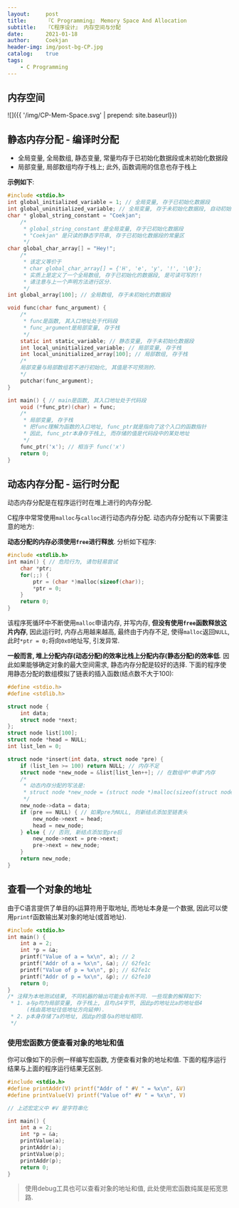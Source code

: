 ```yaml
---	
layout:     post	
title:      『C Programming』 Memory Space And Allocation	
subtitle:   『C程序设计』 内存空间与分配    
date:       2021-01-18	   
author:     Coekjan 
header-img: img/post-bg-CP.jpg	
catalog:    true    
tags:	
    - C Programming  
---
```


## 内存空间

![]({{ '/img/CP-Mem-Space.svg' | prepend: site.baseurl}})

## 静态内存分配 - 编译时分配

* 全局变量, 全局数组, 静态变量, 常量均存于已初始化数据段或未初始化数据段
* 局部变量, 局部数组均存于栈上; 此外, 函数调用的信息也存于栈上

**示例如下**:

```c
#include <stdio.h>
int global_initialized_variable = 1; // 全局变量, 存于已初始化数据段
int global_uninitialized_variable; // 全局变量, 存于未初始化数据段, 自动初始化为0
char * global_string_constant = "Coekjan";
    /*
     * global_string_constant 是全局变量, 存于已初始化数据段
     * "Coekjan" 是只读的静态字符串, 存于已初始化数据段的常量区
     */
char global_char_array[] = "Hey!";
    /*
     * 该定义等价于
     * char global_char_array[] = {'H', 'e', 'y', '!', '\0'};
     * 实质上是定义了一个全局数组, 存于已初始化的数据段, 是可读可写的!!
     * 请注意与上一个声明方法进行区分.
     */
int global_array[100]; // 全局数组, 存于未初始化的数据段

void func(char func_argument) {
    /*
     * func是函数, 其入口地址处于代码段
     * func_argument是局部变量, 存于栈
     */
    static int static_variable; // 静态变量, 存于未初始化数据段
    int local_uninitialized_variable; // 局部变量, 存于栈
    int local_uninitialized_array[100]; // 局部数组, 存于栈
    /*
    局部变量与局部数组若不进行初始化, 其值是不可预测的.
    */
    putchar(func_argument);
}

int main() { // main是函数, 其入口地址处于代码段 
    void (*func_ptr)(char) = func;
    /*
     * 局部变量, 存于栈
     * 把func理解为函数的入口地址, func_ptr就是指向了这个入口的函数指针
     * 因此, func_ptr本身存于栈上, 而存储的值是代码段中的某处地址
     */
    func_ptr('x'); // 相当于 func('x')
    return 0;
}
```

## 动态内存分配 - 运行时分配

动态内存分配是在程序运行时在堆上进行的内存分配. 

C程序中常常使用`malloc`与`calloc`进行动态内存分配. 动态内存分配有以下需要注意的地方:

**动态分配的内存必须使用`free`进行释放**. 分析如下程序:

```c
#include <stdlib.h>
int main() { // 危险行为, 请勿轻易尝试
    char *ptr;
    for(;;) {
        ptr = (char *)malloc(sizeof(char));
        *ptr = 0;
    }
    return 0;
}
```

该程序死循环中不断使用`malloc`申请内存, 并写内存, **但没有使用`free`函数释放这片内存**, 因此运行时, 内存占用越来越高, 最终由于内存不足, 使得`malloc`返回`NULL`, 此时`*ptr = 0;`将向`0x0`地址写, 引发异常.

**一般而言, 堆上分配内存(动态分配)的效率比栈上分配内存(静态分配)的效率低**. 因此如果能够确定对象的最大空间需求, 静态内存分配是较好的选择. 下面的程序使用静态分配的数组模拟了链表的插入函数(结点数不大于100):

```c
#define <stdio.h>
#define <stdlib.h>

struct node {
    int data;
    struct node *next;
};
struct node list[100];
struct node *head = NULL;
int list_len = 0;

struct node *insert(int data, struct node *pre) {
    if (list_len >= 100) return NULL; // 内存不足 
    struct node *new_node = &list[list_len++]; // 在数组中"申请"内存
    /*
     * 动态内存分配的写法是:
     * struct node *new_node = (struct node *)malloc(sizeof(struct node));
     */
    new_node->data = data;
    if (pre == NULL) { // 如果pre为NULL, 则新结点添加至链表头 
        new_node->next = head;
        head = new_node;
    } else { // 否则, 新结点添加至pre后 
        new_node->next = pre->next;
        pre->next = new_node;
    }
    return new_node;
}
```

## 查看一个对象的地址

由于C语言提供了单目的`&`运算符用于取地址, 而地址本身是一个数据, 因此可以使用`printf`函数输出某对象的地址(或首地址).

```c
#include <stdio.h>
int main() {
    int a = 2;
    int *p = &a;
    printf("Value of a = %x\n", a); // 2
    printf("Addr of a = %x\n", &a); // 62fe1c
    printf("Value of p = %x\n", p); // 62fe1c
    printf("Addr of p = %x\n", &p); // 62fe10
    return 0;
}
/* 注释为本地测试结果, 不同机器的输出可能会有所不同. 一些现象的解释如下:
 * 1. a与p均为局部变量, 存于栈上, 且均占4字节, 因此p的地址比a的地址低4
      (栈由高地址往低地址方向延伸).
 * 2. p本身存储了a的地址, 因此p的值与a的地址相同.
 */
```

### 使用宏函数方便查看对象的地址和值

你可以像如下的示例一样编写宏函数, 方便查看对象的地址和值. 下面的程序运行结果与上面的程序运行结果无区别.

```c
#include <stdio.h>
#define printAddr(V) printf("Addr of " #V " = %x\n", &V)
#define printValue(V) printf("Value of" #V " = %x\n", V)

// 上述宏定义中 #V 是字符串化

int main() {
    int a = 2;
    int *p = &a;
    printValue(a);
    printAddr(a);
    printValue(p);
    printAddr(p);
    return 0;
}
```

> 使用debug工具也可以查看对象的地址和值, 此处使用宏函数纯属是拓宽思路.